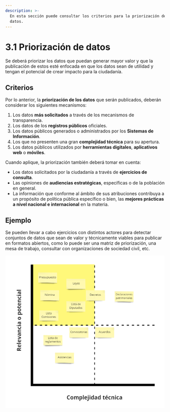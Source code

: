 ```yaml
---
description: >-
  En esta sección puede consultar los criterios para la priorización de los
  datos.
---
```


# 3.1 Priorización de datos

Se deberá priorizar los datos que puedan generar mayor valor y que la publicación de estos esté enfocada en que los datos sean de utilidad y tengan el potencial de crear impacto para la ciudadanía.

## Criterios

Por lo anterior, la **priorización de los datos** que serán publicados, deberán considerar  los siguientes mecanismos:

1. Los datos **más solicitados** a través de los mecanismos de transparencia.
2. Los datos de los **registros públicos** oficiales.
3. Los datos públicos generados o administrados por los **Sistemas de Información**.
4. Los que no presenten una gran **complejidad técnica** para su apertura.
5. Los datos públicos utilizados por **herramientas digitales**, **aplicativos web** o **móviles**.

Cuando aplique, la priorización también deberá tomar en cuenta:

* Los datos solicitados por la ciudadanía a través de **ejercicios de consulta**.
* Las opiniones de **audiencias estratégicas**, específicas o de la población en general.
* La información que conforme al ámbito de sus atribuciones contribuya a un propósito de política pública específico o bien, las **mejores prácticas a nivel nacional e internacional** en la materia.

## Ejemplo

Se pueden llevar a cabo ejercicios con distintos actores para detectar conjuntos de datos que sean de valor y técnicamente viables para publicar en formatos abiertos, como lo puede ser una matriz de priorización, una mesa de trabajo, consultar con organizaciones de sociedad civil, etc.

![Matriz de Priorización](<../.gitbook/assets/image (3).png>)
